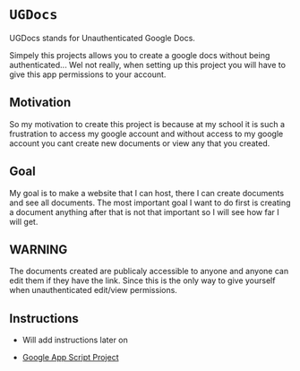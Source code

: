 # `UGDocs`

UGDocs stands for Unauthenticated Google Docs.<br>

Simpely this projects allows you to create a google docs without being authenticated... Wel not really, when setting up this project you will have to give this app permissions to your account.

## Motivation

So my motivation to create this project is because at my school it is such a frustration to access my google account and without access to my google account you cant create new documents or view any that you created.

## Goal

My goal is to make a website that I can host, there I can create documents and see all documents. The most important goal I want to do first is creating a document anything after that is not that important so I will see how far I will get.


## WARNING

The documents created are publicaly accessible to anyone and anyone can edit them if they have the link. Since this is the only way to give yourself when unauthenticated edit/view permissions.


## Instructions

- Will add instructions later on

- [Google App Script Project](https://script.google.com/d/1hK9D9xcca2eJKfTpqBNqgjaazyzMozECVbMxZXl0dy_yE8lx_CIawae3/edit?usp=sharing)